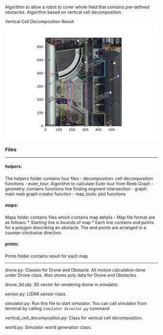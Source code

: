 Algorithm to allow a robot to cover whole field that contains pre-defined obstacles. Algorithm based on vertical cell decomposition.

Vertical Cell Decomposition Result
![Vertical Cell Decomposition](https://raw.githubusercontent.com/omuryildirim/vecihi/master/path_planning/prints/input_file_6/map_with_image.png)

### Files

***

##### helpers:
The helpers folder contains four files 
    - decomposition: cell decomposition functions
    - euler_tour: Algorithm to calculate Euler tour from Reeb Graph
    - geometry: contains functions line finding segment intersection
    - graph: main reeb graph creator function
    - map_tools: plot functions
    
##### maps:
Maps folder contains files which contains map details
    - Map file format are as follows: 
        * Starting line is bounds of map
        * Each line contains end points for a polygon describing an obstacle. The end points are arranged in a counter-clockwise direction.

##### prints:
Prints folder contains result for each map

_________________________________________


drone.py: Classes for Drone and Obstacle. All motion calculation done under Drone class. Also stores poly data for Drone and Obstacles.

drone_3d.obj: 3D vector for rendering drone in simulator.

sensor.py: LIDAR sensor class.

simulator.py: Run this file to start simulator. You can call simulator from terminal by calling `simulator director.py` command

vertical_cell_decomposition.py: Class for vertical cell decomposition.

world.py: Simulator world generation class.
